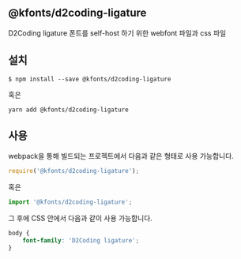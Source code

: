 
@kfonts/d2coding-ligature
---------------------

D2Coding ligature 폰트를 self-host 하기 위한 webfont 파일과 css 파일

설치
----

```
$ npm install --save @kfonts/d2coding-ligature
```

혹은

```
yarn add @kfonts/d2coding-ligature
```

사용
----

webpack을 통해 빌드되는 프로젝트에서 다음과 같은 형태로 사용 가능합니다.

```js
require('@kfonts/d2coding-ligature');
```

혹은

```js
import '@kfonts/d2coding-ligature';
```

그 후에 CSS 안에서 다음과 같이 사용 가능합니다.

```css
body {
    font-family: 'D2Coding ligature';
}
```

